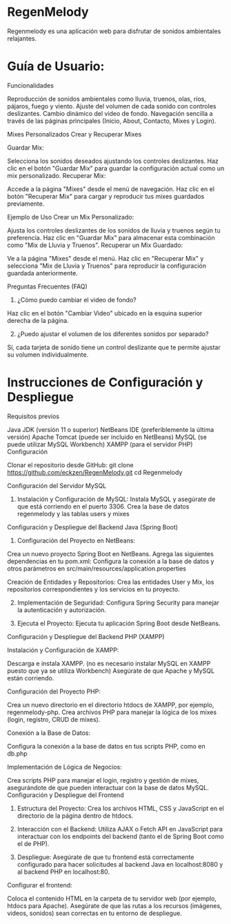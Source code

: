 # RegenMelody

Regenmelody es una aplicación web para disfrutar de sonidos ambientales relajantes.


# Guía de Usuario:

Funcionalidades

Reproducción de sonidos ambientales como lluvia, truenos, olas, ríos, pájaros, fuego y viento.
Ajuste del volumen de cada sonido con controles deslizantes.
Cambio dinámico del video de fondo.
Navegación sencilla a través de las páginas principales (Inicio, About, Contacto, Mixes y Login).

Mixes Personalizados
Crear y Recuperar Mixes

Guardar Mix:

Selecciona los sonidos deseados ajustando los controles deslizantes.
Haz clic en el botón "Guardar Mix" para guardar la configuración actual como un mix personalizado.
Recuperar Mix:

Accede a la página "Mixes" desde el menú de navegación.
Haz clic en el botón "Recuperar Mix" para cargar y reproducir tus mixes guardados previamente.

Ejemplo de Uso
Crear un Mix Personalizado:

Ajusta los controles deslizantes de los sonidos de lluvia y truenos según tu preferencia.
Haz clic en "Guardar Mix" para almacenar esta combinación como "Mix de Lluvia y Truenos".
Recuperar un Mix Guardado:

Ve a la página "Mixes" desde el menú.
Haz clic en "Recuperar Mix" y selecciona "Mix de Lluvia y Truenos" para reproducir la configuración guardada anteriormente.

Preguntas Frecuentes (FAQ)
1. ¿Cómo puedo cambiar el video de fondo?

Haz clic en el botón "Cambiar Video" ubicado en la esquina superior derecha de la página.

2. ¿Puedo ajustar el volumen de los diferentes sonidos por separado?

Sí, cada tarjeta de sonido tiene un control deslizante que te permite ajustar su volumen individualmente.



# Instrucciones de Configuración y Despliegue
Requisitos previos

Java JDK (versión 11 o superior)
NetBeans IDE (preferiblemente la última versión)
Apache Tomcat (puede ser incluido en NetBeans)
MySQL (se puede utilizar MySQL Workbench)
XAMPP (para el servidor PHP)
Configuración

Clonar el repositorio desde GitHub:
git clone https://github.com/eckzen/RegenMelody.git
cd Regenmelody

Configuración del Servidor MySQL

1. Instalación y Configuración de MySQL:
Instala MySQL y asegúrate de que está corriendo en el puerto 3306.
Crea la base de datos regenmelody y las tablas users y mixes


Configuración y Despliegue del Backend Java (Spring Boot)

1. Configuración del Proyecto en NetBeans:
   
Crea un nuevo proyecto Spring Boot en NetBeans.
Agrega las siguientes dependencias en tu pom.xml:
Configura la conexión a la base de datos y otros parámetros en src/main/resources/application.properties 

Creación de Entidades y Repositorios:
Crea las entidades User y Mix, los repositorios correspondientes y los servicios en tu proyecto.

2. Implementación de Seguridad:
Configura Spring Security para manejar la autenticación y autorización.

3. Ejecuta el Proyecto:
Ejecuta tu aplicación Spring Boot desde NetBeans.


Configuración y Despliegue del Backend PHP (XAMPP)

 Instalación y Configuración de XAMPP:
   
Descarga e instala XAMPP. (no es necesario instalar MySQL en XAMPP puesto que ya se utiliza Workbench)
Asegúrate de que Apache y MySQL están corriendo.

Configuración del Proyecto PHP:
   
Crea un nuevo directorio en el directorio htdocs de XAMPP, por ejemplo, regenmelody-php.
Crea archivos PHP para manejar la lógica de los mixes (login, registro, CRUD de mixes).

Conexión a la Base de Datos:

Configura la conexión a la base de datos en tus scripts PHP, como en db.php

Implementación de Lógica de Negocios:

Crea scripts PHP para manejar el login, registro y gestión de mixes, asegurándote de que pueden interactuar con la base de datos MySQL.
Configuración y Despliegue del Frontend
1. Estructura del Proyecto:
Crea los archivos HTML, CSS y JavaScript en el directorio de la página dentro de htdocs.

2. Interacción con el Backend:
Utiliza AJAX o Fetch API en JavaScript para interactuar con los endpoints del backend (tanto el de Spring Boot como el de PHP).

3. Despliegue:
Asegúrate de que tu frontend está correctamente configurado para hacer solicitudes al backend Java en localhost:8080 y al backend PHP en localhost:80.

Configurar el frontend:

Coloca el contenido HTML en la carpeta de tu servidor web (por ejemplo, htdocs para Apache).
Asegúrate de que las rutas a los recursos (imágenes, videos, sonidos) sean correctas en tu entorno de despliegue.



